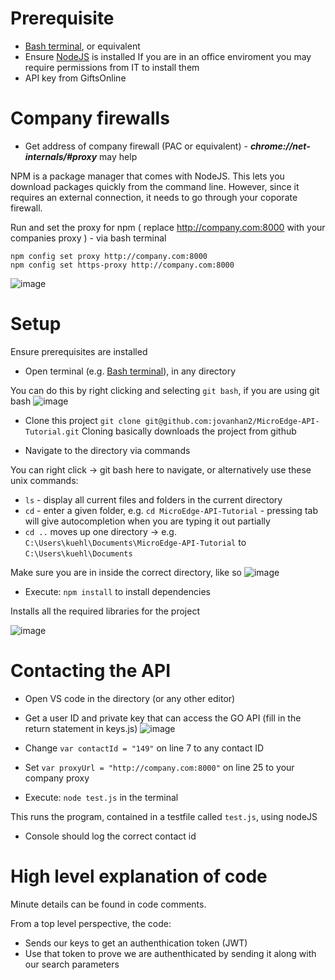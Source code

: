 # Prerequisite
* [Bash terminal](https://gitforwindows.org/), or equivalent 
* Ensure [NodeJS](https://nodejs.org/en/) is installed
If you are in an office enviroment you may require permissions from IT to install them
* API key from GiftsOnline
# Company firewalls
* Get address of company firewall (PAC or equivalent) - ***chrome://net-internals/#proxy*** may help

NPM is a package manager that comes with NodeJS. This lets you download packages quickly from the command line. However, since it requires an external connection, it needs to go through your coporate firewall.

Run and set the proxy for npm  ( replace http://company.com:8000 with your companies proxy ) - via bash terminal
```
npm config set proxy http://company.com:8000
npm config set https-proxy http://company.com:8000
```
![image](https://user-images.githubusercontent.com/2521843/43068924-aeacad7a-8e63-11e8-9df9-c8d4767c6f48.png)

# Setup
Ensure prerequisites are installed
- Open terminal (e.g. [Bash terminal](https://gitforwindows.org/)), in any directory

You can do this by right clicking and selecting `git bash`, if you are using git bash
![image](https://user-images.githubusercontent.com/2521843/43067963-eb9a134c-8e60-11e8-8778-919911c97b48.png)


- Clone this project `git clone git@github.com:jovanhan2/MicroEdge-API-Tutorial.git`
Cloning basically downloads the project from github

- Navigate to the directory via commands

You can right click -> git bash here to navigate, or alternatively use these unix commands:
* `ls` - display all current files and folders in the current directory
* `cd` - enter a given folder, e.g. `cd MicroEdge-API-Tutorial` - pressing tab will give autocompletion when you are typing it out partially
* `cd ..` moves up one directory -> e.g. `C:\Users\kuehl\Documents\MicroEdge-API-Tutorial` to `C:\Users\kuehl\Documents`


Make sure you are in inside the correct directory, like so 
![image](https://user-images.githubusercontent.com/2521843/43067874-a7b71594-8e60-11e8-8448-b148d3f6103b.png)


- Execute: `npm install` to install dependencies

Installs all the required libraries for the project

![image](https://user-images.githubusercontent.com/2521843/43068165-92859dde-8e61-11e8-946c-abbb7a2c7f61.png)

# Contacting the API
- Open VS code in the directory (or any other editor)
- Get a user ID and private key that can access the GO API (fill in the return statement in keys.js)
![image](https://user-images.githubusercontent.com/2521843/43068729-2cff90da-8e63-11e8-9305-6e34411ba6e9.png)


- Change ```var contactId = "149"``` on line 7 to any contact ID
- Set ```var proxyUrl = "http://company.com:8000"``` on line 25 to your company proxy 
- Execute: `node test.js` in the terminal 

This runs the program, contained in a testfile called `test.js`, using nodeJS

- Console should log the correct contact id

# High level explanation of code
Minute details can be found in code comments. 

From a top level perspective, the code:
* Sends our keys to get an authenthication token (JWT)
* Use that token to prove we are authenthicated by sending it along with our search parameters
